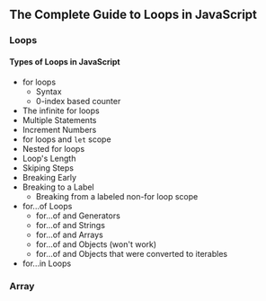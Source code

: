 ## The Complete Guide to Loops in JavaScript
### Loops
#### Types of Loops in JavaScript
 - for loops
   - Syntax
   - 0-index based counter
 - The infinite for loops
 - Multiple Statements
 - Increment Numbers
 - for loops and `let` scope
 - Nested for loops
 - Loop's Length
 - Skiping Steps
 - Breaking Early
 - Breaking to a Label
   - Breaking from a labeled non-for loop scope
 - for...of Loops
   - for...of and Generators
   - for...of and Strings
   - for...of and Arrays
   - for...of and Objects (won't work)
   - for...of and Objects that were converted to iterables
 - for...in Loops
### Array
